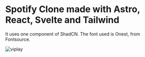 # Spotify Clone made with Astro, React, Svelte and Tailwind

It uses one component of ShadCN.
The font used is Onest, from Fontsource.

![viplay](https://github.com/Visama396/viplay/assets/35543599/40e90a57-621c-4f06-80df-422cb4b37d08)
